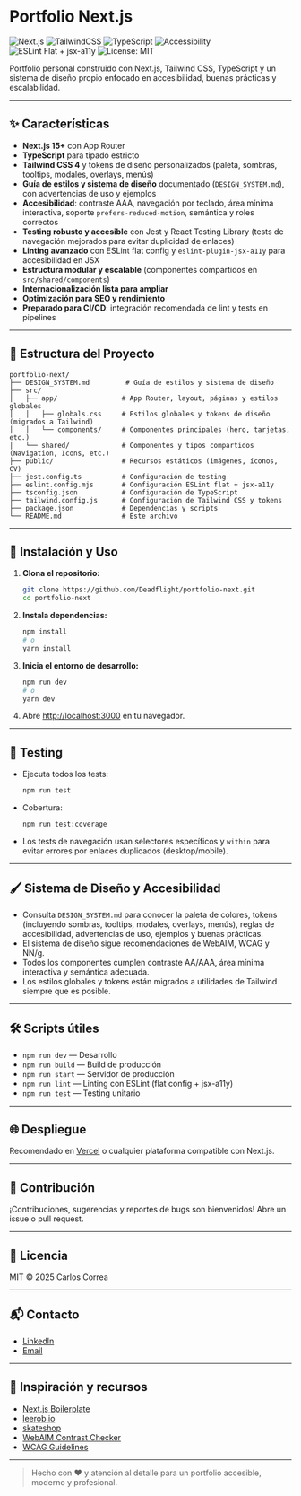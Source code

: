 # Portfolio Next.js

![Next.js](https://img.shields.io/badge/Next.js-15+-black?logo=nextdotjs)
![TailwindCSS](https://img.shields.io/badge/TailwindCSS-4-blue?logo=tailwindcss)
![TypeScript](https://img.shields.io/badge/TypeScript-5-blue?logo=typescript)
![Accessibility](https://img.shields.io/badge/Accessible-AA/AAA-important?logo=w3c)
![ESLint Flat + jsx-a11y](https://img.shields.io/badge/ESLint-flat%20config%20+%20jsx--a11y-purple?logo=eslint)
![License: MIT](https://img.shields.io/badge/License-MIT-green.svg)

Portfolio personal construido con Next.js, Tailwind CSS, TypeScript y un sistema de diseño propio enfocado en accesibilidad, buenas prácticas y escalabilidad.

---

## ✨ Características

- **Next.js 15+** con App Router
- **TypeScript** para tipado estricto
- **Tailwind CSS 4** y tokens de diseño personalizados (paleta, sombras, tooltips, modales, overlays, menús)
- **Guía de estilos y sistema de diseño** documentado (`DESIGN_SYSTEM.md`), con advertencias de uso y ejemplos
- **Accesibilidad**: contraste AAA, navegación por teclado, área mínima interactiva, soporte `prefers-reduced-motion`, semántica y roles correctos
- **Testing robusto y accesible** con Jest y React Testing Library (tests de navegación mejorados para evitar duplicidad de enlaces)
- **Linting avanzado** con ESLint flat config y `eslint-plugin-jsx-a11y` para accesibilidad en JSX
- **Estructura modular y escalable** (componentes compartidos en `src/shared/components`)
- **Internacionalización lista para ampliar**
- **Optimización para SEO y rendimiento**
- **Preparado para CI/CD**: integración recomendada de lint y tests en pipelines

---

## 📁 Estructura del Proyecto

```
portfolio-next/
├── DESIGN_SYSTEM.md         # Guía de estilos y sistema de diseño
├── src/
│   ├── app/                # App Router, layout, páginas y estilos globales
│   │   ├── globals.css     # Estilos globales y tokens de diseño (migrados a Tailwind)
│   │   └── components/     # Componentes principales (hero, tarjetas, etc.)
│   └── shared/             # Componentes y tipos compartidos (Navigation, Icons, etc.)
├── public/                 # Recursos estáticos (imágenes, íconos, CV)
├── jest.config.ts          # Configuración de testing
├── eslint.config.mjs       # Configuración ESLint flat + jsx-a11y
├── tsconfig.json           # Configuración de TypeScript
├── tailwind.config.js      # Configuración de Tailwind CSS y tokens
├── package.json            # Dependencias y scripts
└── README.md               # Este archivo
```

---

## 🚀 Instalación y Uso

1. **Clona el repositorio:**
   ```bash
   git clone https://github.com/Deadflight/portfolio-next.git
   cd portfolio-next
   ```
2. **Instala dependencias:**
   ```bash
   npm install
   # o
   yarn install
   ```
3. **Inicia el entorno de desarrollo:**
   ```bash
   npm run dev
   # o
   yarn dev
   ```
4. Abre [http://localhost:3000](http://localhost:3000) en tu navegador.

---

## 🧪 Testing

- Ejecuta todos los tests:
  ```bash
  npm run test
  ```
- Cobertura:
  ```bash
  npm run test:coverage
  ```
- Los tests de navegación usan selectores específicos y `within` para evitar errores por enlaces duplicados (desktop/mobile).

---

## 🖌️ Sistema de Diseño y Accesibilidad

- Consulta `DESIGN_SYSTEM.md` para conocer la paleta de colores, tokens (incluyendo sombras, tooltips, modales, overlays, menús), reglas de accesibilidad, advertencias de uso, ejemplos y buenas prácticas.
- El sistema de diseño sigue recomendaciones de WebAIM, WCAG y NN/g.
- Todos los componentes cumplen contraste AA/AAA, área mínima interactiva y semántica adecuada.
- Los estilos globales y tokens están migrados a utilidades de Tailwind siempre que es posible.

---

## 🛠️ Scripts útiles

- `npm run dev` — Desarrollo
- `npm run build` — Build de producción
- `npm run start` — Servidor de producción
- `npm run lint` — Linting con ESLint (flat config + jsx-a11y)
- `npm run test` — Testing unitario

---

## 🌐 Despliegue

Recomendado en [Vercel](https://vercel.com/) o cualquier plataforma compatible con Next.js.

---

## 🤝 Contribución

¡Contribuciones, sugerencias y reportes de bugs son bienvenidos! Abre un issue o pull request.

---

## 📄 Licencia

MIT © 2025 Carlos Correa

---

## 📬 Contacto

- [LinkedIn](https://www.linkedin.com/in/carloscorreamillan)
- [Email](mailto:correamillancarlos@gmail.com)

---

## 🙏 Inspiración y recursos

- [Next.js Boilerplate](https://github.com/ixartz/Next-js-Boilerplate)
- [leerob.io](https://github.com/leerob/leerob.io)
- [skateshop](https://github.com/sadmann7/skateshop)
- [WebAIM Contrast Checker](https://webaim.org/resources/contrastchecker/)
- [WCAG Guidelines](https://www.w3.org/WAI/standards-guidelines/wcag/)

---

> Hecho con ❤️ y atención al detalle para un portfolio accesible, moderno y profesional.
